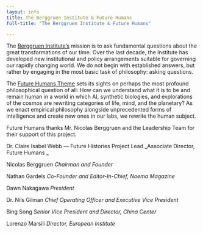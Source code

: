 ```yaml
---
layout: info
title: The Berggruen Institute & Future Humans
full-title: "The Berggruen Institute & Future Humans"

---
```



The [Berggruen Institute’s](https://berggruen.org/) mission is to ask fundamental questions about the great transformations of our time. Over the last decade, the Institute has developed new institutional and policy arrangements suitable for governing our rapidly changing world. We do not begin with established answers, but rather by engaging in the most basic task of philosophy: asking questions. 

The [Future Humans Theme](https://berggruen.org/themes/future-humans) sets its sights on perhaps the most profound philosophical question of all: How can we understand what it is to be and remain human in a world in which AI, synthetic biologies, and explorations of the cosmos are rewriting categories of life, mind, and the planetary? As we enact empirical philosophy alongside unprecedented forms of intelligence and create new ones in our labs, we rewrite the human subject. 

Future Humans thanks Mr. Nicolas Berggruen and the Leadership Team for their support of this project. 

Dr. Claire Isabel Webb — Future Histories Project Lead
_Associate Director, Future Humans _

Nicolas Berggruen
_Chairman and Founder_

Nathan Gardels 
_Co-Founder and Editor-In-Chief, Noema Magazine_

Dawn Nakagawa
_President_

Dr. Nils Gilman
_Chief Operating Officer and Executive Vice President_

Bing Song
_Senior Vice President and Director, China Center_

Lorenzo Marsili
_Director, European Institute_
